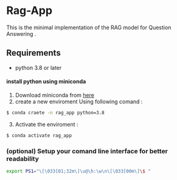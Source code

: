 # Rag-App

This is the minimal implementation of the RAG model for Question Answering .

## Requirements

- python 3.8 or later 

#### install python using miniconda 

1) Download miniconda from [here](https://www.anaconda.com/docs/getting-started/miniconda/install)
2) create a new enviroment Using following comand :
```bash
$ conda craete -n rag_app python=3.8
```
3) Activate the enviroment :
```bash
$ conda activate rag_app
```
### (optional) Setup your comand line interface for better readability
``` bash
export PS1="\[\033[01;32m\]\u@\h:\w\n\[\033[00m\]\$ "
```

